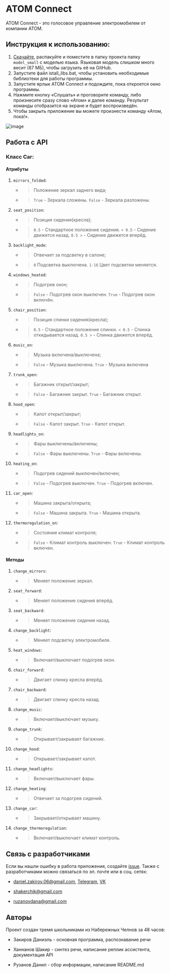 <h1>ATOM Connect</h1>
ATOM Connect - это голосовое управление электромобилем от компании ATOM.
<h2>Инструкция к использованию:</h2>

1. [Скачайте](https://alphacephei.com/vosk/models/vosk-model-small-ru-0.22.zip), распакуйте и поместите в папку проекта папку ```model_small``` с моделью языка. Языковая модель слишком много весит (87 МБ), чтобы загрузить её на GitHub.
2. Запустите файл istall_libs.bat, чтобы установить необходимые библиотеки для работы программы.
3. Запустите ярлык ATOM Connect и подождите, пока откроется окно программы.
4. Нажмите кнопку «Слушать» и проговорите команду, либо произнесите сразу слово «Атом» и далее команду. Результат команды отобразится на экране и будет воспроизведён.
5. Чтобы закрыть приложение вы можете произнести команду «Атом, пока!».

![image](https://github.com/Dan41kPlay/ATOM_Connect/assets/86301060/83a48227-3f82-4d75-b810-be3d9b6945e6)

<h2>Работа с API</h2>

<h3>Класс Car:</h3>
<h4>Атрибуты</h4>

1. ```mirrors_folded```:
    * >Положение зеркал заднего вида;
    * >```True``` - Зеркала сложены. ```False``` - Зеркала разложены.

2. ```seat_position```:
    * >Позиция сидения(кресла);
    * > ```0.5``` - Стандартное положение сидения. ```< 0.5``` - Сидение движется назад. ```0.5 >``` - Сидение движется вперёд.

3. ```backlight_mode```:
    * >Отвечает за подсветку в салоне;
    * >```0``` Подсветка выключена. ```1-16``` Цвет подсветки меняется.

4. ```windows_heated```:
    * >Подогрев окон;
    * >```False``` - Подогрев окон выключен. ```True``` - Подогрев окон включён.

5. ```chair_position```:
    * >Позиция спинки сидения(кресла);
    * >```0.5``` - Стандартное положение спинки. ```< 0.5``` - Спинка откидывается назад. ```0.5 >``` - Спинка движется вперёд.

6. ```music_on```:
    * >Музыка включена/выключена;
    * >```False``` - Музыка выключена. ```True``` - Музыка включена

7. ```trunk_open```:
    * >Багажник открыт/закрыт;
    * >```False``` - Багажник закрыт. ```True``` - Багажник открыт.

8. ```hood_open```:
    * >Капот открыт/закрыт;
    * >```False``` - Капот закрыт. ```True``` - Капот открыт.

9. ```headlights_on```:
    * >Фары выключены/включены;
    * >```False``` - Фары выключены. ```True``` - Фары включены.

10. ```heating_on```:
    * >Подогрев сидений выключен/включен;
    * >```False``` - Подогрев выключен. ```True``` - Подогрев включен.

11. ```car_open```:
    * >Машина закрыта/открыта;
    * >```False``` - Машина закрыта. ```True``` - Машина открыта.

12. ```thermoregulation_on```:
    * >Состояние климат контроля;
    * >```False``` - Климат контроль выключен. ```True``` - Климат контроль включен.

<h4>Методы</h4>

1. ```change_mirrors```:
    * >Меняет положение зеркал.

2. ```seat_forward```:
    * >Меняет положение сидения вперёд.

3. ```seat_backward```:
    * >Меняет положение сидения назад.

4. ```change_backlight```:
    * >Меняет подсветку электромобиля.

5. ```heat_windows```:
    * >Включает/выключает подогрев окон.

6. ```chair_forward```:
    * >Двигает спинку кресла вперёд.

7. ```chair_backward```:
    * >Двигает спинку кресла назад.

8. ```change_music```:
    * >Включает/выключает музыку.

9. ```change_trunk```:
    * >Открывает/закрывает багажник.

10. ```change_hood```:
    * >Открывает/закрывает капот.

11. ```change_headlights```:
    * >Включает/выключает фары.

12. ```change_heating```:
    * >Отвечает за подогрев сидений.

13. ```change_car```:
    * >Закрывает/открывает машину.

14. ```change_thermoregulation```:
    * >Включает/выключает климат контроль.
    
<h2>Связь с разработчиками</h2>

Если вы нашли ошибку в работа приложения, создайте [issue](issues/new).
Также с разработчиками можно связаться по эл. почте или в соц. сетях:

* daniel.zakirov.06@gmail.com, [Telegram](https://t.me/dp229), [VK](https://vk.com/dp229)

* shakerchik@gmail.com

* ruzanovdana@gmail.com

<h2>Авторы</h2>
Проект создан тремя школьниками из Набережных Челнов за 48 часов:

* Закиров Даниэль - основная программа, распознавание речи

* Ханнанов Шакир - синтез речи, написание реплик ассистента, документация API

* Рузанов Данил - сбор информации, написание README.md
